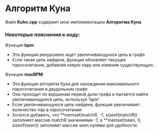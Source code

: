 # Алгоритм Куна

Файл **Kuhn.cpp** содержит мою имплементацию **Алгоритма Куна**
### Некоторые пояснения к коду:
Функция **bpm**:
* Эта функция рекурсивно ищет увеличивающуюся цепь в графе
* Если такая цепь найдена, функция обновляет текущее паросочетание, добавляя
новую пару или изменяя существующую.

Функция **maxBPM**:
* Эта функция алгоритм Куна для нахождения максимального паросочетания в двудольном графе
* Она проходит по вершинам первой доли графа и пытается найти увеличивающуюся цепь, используя 'bpm'
* Если увеличивающуюся цепь найдена, функция увеличивает количество пар в паросочетании
* Хочется добавить, что  **memset(matchR, -1, sizeof(matchR))
заполняет массив matchR значениями -1,
а **memset(seen, 0, sizeof(seen)) заполняет массив seen нулями для удобности.
